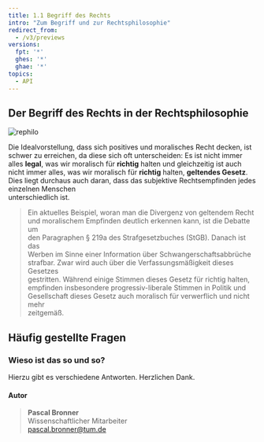 ```yaml
---
title: 1.1 Begriff des Rechts
intro: "Zum Begriff und zur Rechtsphilosophie"
redirect_from:
  - /v3/previews
versions:
  fpt: '*'
  ghes: '*'
  ghae: '*'
topics:
  - API
---
```

## Der Begriff des Rechts in der Rechtsphilosophie
![rephilo](/assets/images/glrecht/rephilo.png)

Die	 Idealvorstellung,	 dass	 sich	 positives	 und	 moralisches	 Recht	decken, ist	schwer	zu	erreichen,	da	diese	sich	oft	unterscheiden:	Es	ist	 nicht	 immer	 alles **legal**,	 was	 wir	 moralisch	 für	 **richtig**	 halten	 und	gleichzeitig	ist	auch	nicht	immer	alles,	was	wir	moralisch	 für	**richtig** halten,	 **geltendes Gesetz**. Dies	 liegt	 durchaus	 auch	 daran,	 dass	 das subjektive	 Rechtsempfinden	 jedes	 einzelnen	 Menschen	
unterschiedlich	ist.

> Ein	aktuelles	Beispiel,	woran	man	die	Divergenz	 von	geltendem	Recht	
> und	moralischem	Empfinden	deutlich	erkennen	kann,	ist	die	Debatte	um	
> den	Paragraphen	 §	 219a	des	Strafgesetzbuches	 (StGB).	Danach	ist	 das	
> Werben	 im	 Sinne	 einer	 Information	 über	 Schwangerschaftsabbrüche	
> strafbar.	Zwar	wird	auch	über	die	Verfassungsmäßigkeit	dieses	Gesetzes	
> gestritten.	 Während	 einige	 Stimmen	 dieses	 Gesetz	 für	 richtig	 halten,	
> empfinden	 insbesondere	 progressiv-liberale	 Stimmen	 in	 Politik	 und	
> Gesellschaft	dieses	Gesetz	auch	moralisch	für	verwerflich	und	nicht	mehr	
> zeitgemäß.	

## Häufig gestellte Fragen

### Wieso ist das so und so?
Hierzu gibt es verschiedene Antworten. Herzlichen Dank.

 #### Autor
>**Pascal Bronner**   
>Wissenschaftlicher Mitarbeiter   
>pascal.bronner@tum.de   

